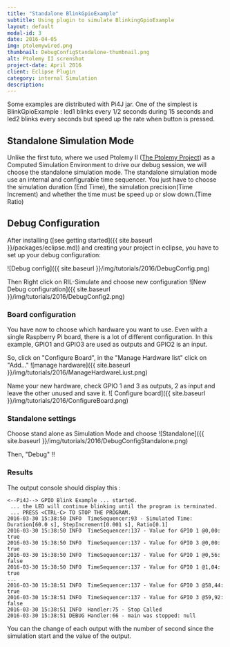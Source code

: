 ```yaml
---
title: "Standalone BlinkGpioExample"
subtitle: Using plugin to simulate BlinkingGpioExample
layout: default
modal-id: 3
date: 2016-04-05
img: ptolemywired.png
thumbnail: DebugConfigStandalone-thumbnail.png
alt: Ptolemy II screnshot
project-date: April 2016
client: Eclipse Plugin
category: internal Simulation
description:
---
```

Some examples are distributed with Pi4J jar.
One of the simplest is BlinkGpioExample : led1 blinks every 1/2 seconds during 15 seconds  and led2 blinks every seconds but speed up the rate when button is pressed.

## Standalone Simulation Mode
Unlike the first tuto, where we used Ptolemy II ([The Ptolemy Project](http://ptolemy.eecs.berkeley.edu/ptolemyII/index.htm)) as a Computed Simulation Environment to drive our debug session, we will choose the standalone simulation mode.
The standalone simulation mode use an internal and configurable time sequencer. You just have to choose the simulation duration (End Time), the simulation precision(Time Increment) and whether the time must be speed up or slow down.(Time Ratio)

## Debug Configuration

After installing ([see getting started]({{ site.baseurl }}/packages/eclipse.md)) and creating your project in eclipse, you have to set up  your debug configuration:

![Debug config]({{ site.baseurl }}/img/tutorials/2016/DebugConfig.png)

Then Right click on RIL-Simulate and choose new configuration
![New Debug configuration]({{ site.baseurl }}/img/tutorials/2016/DebugConfig2.png)

### Board configuration
You have now to choose which hardware you want to use.
Even with a single Raspberry Pi board, there is a lot of different configuration.
In this example, GPIO1 and GPIO3 are used as outputs and GPIO2 is an input.

So, click on "Configure Board", in the "Manage Hardware list" click on "Add..."
![manage hardware]({{ site.baseurl }}/img/tutorials/2016/ManageHardwareLiust.png)

Name your new hardware, check GPIO 1 and 3 as outputs, 2 as input and leave the other unused and save it.
![ Configure board]({{ site.baseurl }}/img/tutorials/2016/ConfigureBoard.png)



### Standalone settings

Choose stand alone as Simulation Mode and choose
![Standalone]({{ site.baseurl }}/img/tutorials/2016/DebugConfigStandalone.png)

Then,  "Debug" !!

### Results
The output console should display this :
```
<--Pi4J--> GPIO Blink Example ... started.
 ... the LED will continue blinking until the program is terminated.
 ... PRESS <CTRL-C> TO STOP THE PROGRAM.
2016-03-30 15:38:50 INFO  TimeSequencer:93 - Simulated Time: Duration[60.0 s], StepIncrement[0.001 s], Ratio[0.1]
2016-03-30 15:38:50 INFO  TimeSequencer:137 - Value for GPIO 1 @0,00: true
2016-03-30 15:38:50 INFO  TimeSequencer:137 - Value for GPIO 3 @0,00: true
2016-03-30 15:38:50 INFO  TimeSequencer:137 - Value for GPIO 1 @0,56: false
2016-03-30 15:38:50 INFO  TimeSequencer:137 - Value for GPIO 1 @1,04: true
...
2016-03-30 15:38:51 INFO  TimeSequencer:137 - Value for GPIO 3 @58,44: true
2016-03-30 15:38:51 INFO  TimeSequencer:137 - Value for GPIO 3 @59,92: false
2016-03-30 15:38:51 INFO  Handler:75 - Stop Called
2016-03-30 15:38:51 DEBUG Handler:66 - main was stopped: null
```

You can the change of each output with the number of second since the simulation start and the value of the output.
